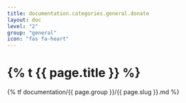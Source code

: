 ```yaml
---
title: documentation.categories.general.donate
layout: doc
level: "2"
group: "general"
icon: "fas fa-heart"
---
```


# {% t {{ page.title }} %}

{% tf documentation/{{ page.group }}/{{ page.slug }}.md %}
